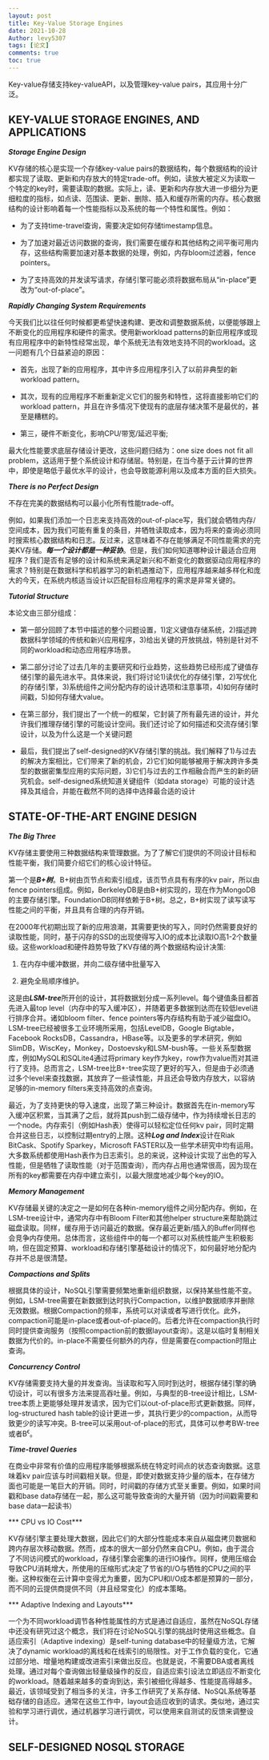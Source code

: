 ```yaml
---
layout: post
title: Key-Value Storage Engines
date: 2021-10-28
Author: levy5307
tags: [论文]
comments: true
toc: true
---
```


Key-value存储支持key-valueAPI，以及管理key-value pairs，其应用十分广泛。

## KEY-VALUE STORAGE ENGINES, AND APPLICATIONS

***Storage Engine Design*** 

KV存储的核心是实现一个存储key-value pairs的数据结构，每个数据结构的设计都实现了读取、更新和内存放大的特定trade-off。例如，读放大被定义为读取一个特定的key时，需要读取的数据。实际上，读、更新和内存放大进一步细分为更细粒度的指标，如点读、范围读、更新、删除、插入和缓存所需的内存。核心数据结构的设计影响着每一个性能指标以及系统的每一个特性和属性。例如：

- 为了支持time-travel查询，需要决定如何存储timestamp信息。

- 为了加速对最近访问数据的查询，我们需要在缓存和其他结构之间平衡可用内存，这些结构需要加速对基本数据的处理，例如，内存bloom过滤器，fence pointers。

- 为了支持高效的并发读写请求，存储引擎可能必须将数据布局从“in-place”更改为“out-of-place”。

***Rapidly Changing System Requirements***

今天我们比以往任何时候都更希望快速构建、更改和调整数据系统，以便能够跟上不断变化的应用程序和硬件的需求。使用新workload patterns的新应用程序或现有应用程序中的新特性经常出现，单个系统无法有效地支持不同的workload。这一问题有几个日益紧迫的原因：

- 首先，出现了新的应用程序，其中许多应用程序引入了以前非典型的新workload pattern。

- 其次，现有的应用程序不断重新定义它们的服务和特性，这将直接影响它们的workload pattern，并且在许多情况下使现有的底层存储决策不是最优的，甚至是糟糕的。

- 第三，硬件不断变化，影响CPU/带宽/延迟平衡;

最大化性能要求底层存储设计更改，这些问题归结为：one size does not fit all problem，这适用于整个系统设计和存储层。特别是，在当今基于云计算的世界中，即使是略低于最优水平的设计，也会导致能源利用以及成本方面的巨大损失。

***There is no Perfect Design***

不存在完美的数据结构可以最小化所有性能trade-off。

例如，如果我们添加一个日志来支持高效的out-of-place写，我们就会牺牲内存/空间成本，因为我们可能有重复的条目，并牺牲读取成本，因为将来的查询必须同时搜索核心数据结构和日志。反过来，这意味着不存在能够满足不同性能需求的完美KV存储。***每一个设计都是一种妥协***。但是，我们如何知道哪种设计最适合应用程序？我们是否有足够的设计和系统来满足新兴和不断变化的数据驱动应用程序的需求？特别是在数据科学和机器学习的新机遇推动下，应用程序越来越多样化和庞大的今天，在系统内核适当设计以匹配目标应用程序的需求是非常关键的。

***Tutorial Structure***

本论文由三部分组成：

- 第一部分回顾了本节中描述的整个问题设置，1)定义键值存储系统，2)描述跨数据科学领域的传统和新兴应用程序，3)给出关键的开放挑战，特别是针对不同的workload和动态应用程序场景。

- 第二部分讨论了过去几年的主要研究和行业趋势，这些趋势已经形成了键值存储引擎的最先进水平。具体来说，我们将讨论1)读优化的存储引擎，2)写优化的存储引擎，3)系统组件之间分配内存的设计选项和注意事项，4)如何存储时间戳，5)如何存储大value。

- 在第三部分，我们提出了一个统一的框架，它封装了所有最先进的设计，并允许我们推理存储引擎的可能设计空间。我们还讨论了如何描述和交流存储引擎设计，以及为什么这是一个关键问题

- 最后，我们提出了self-designed的KV存储引擎的挑战。我们解释了1)与过去的解决方案相比，它们带来了新的机会，2)它们如何能够被用于解决跨许多类型的数据密集型应用的实际问题，3)它们与过去的工作相融合而产生的新的研究机会。self-designed系统知道关键组件（如data storage）可能的设计选择及其组合，并能在截然不同的选择中选择最合适的设计

## STATE-OF-THE-ART ENGINE DESIGN

***The Big Three***

KV存储主要使用三种数据结构来管理数据。为了了解它们提供的不同设计目标和性能平衡，我们简要介绍它们的核心设计特征。

第一个是***B+树***。B+树由页节点和索引组成，该页节点具有有序的kv pair，所以由fence pointers组成。例如，BerkeleyDB是由B+树实现的，现在作为MongoDB的主要存储引擎。FoundationDB同样依赖于B+树。总之，B+树实现了读写读写性能之间的平衡，并且具有合理的内存开销。

在2000年代初期出现了新的应用浪潮，其需要更快的写入，同时仍然需要良好的读取性能，同时，基于闪存的SSD的出现使得写入IO的成本比读取IO高1-2个数量级。这些workload和硬件趋势导致了KV存储的两个数据结构设计决策:

1. 在内存中缓冲数据，并向二级存储中批量写入

2. 避免全局顺序维护。

这是由***LSM-tree***所开创的设计，其将数据划分成一系列level。每个键值条目都首先进入最top level（内存中的写入缓冲区），并随着更多数据到达而在较低level进行排序合并。诸如bloom filter、fence pointers等内存结构有助于减少磁盘IO。LSM-tree已经被很多工业环境所采用，包括LevelDB，Google Bigtable，Facebook RocksDB，Cassandra，HBase等。以及更多的学术研究，例如SlimDB，WiscKey，Monkey，Dostoevsky和LSM-bush等。一些关系型数据库，例如MySQL和SQLite4通过将primary key作为key，row作为value而对其进行了支持。总而言之，LSM-tree比B+-tree实现了更好的写入，但是由于必须通过多个level来查找数据，其放弃了一些读性能，并且还会导致内存放大，以容纳足够的in-memory filters来支持高效的点查询。

最近，为了支持更快的导入速度，出现了第三种设计。数据首先在in-memory写入缓冲区积累，当其满了之后，就将其push到二级存储中，作为持续增长日志的一个node。内存索引（例如Hash表）使得可以轻松定位任何kv pair，同时定期合并这些日志，以控制过期entry的上限。这种***Log and Index***设计在Riak BitCask、Spotify Sparkey，Microsoft FASTER以及一些学术研究中均有运用。大多数系统都使用Hash表作为日志索引。总的来说，这种设计实现了出色的写入性能，但是牺牲了读取性能（对于范围查询），而内存占用也通常很高，因为现在所有的key都需要在内存中建立索引，以最大限度地减少每个key的IO。

***Memory Management***

KV存储最关键的决定之一是如何在各种in-memory组件之间分配内存。例如，在LSM-tree设计中，通常内存中有Bloom Filter和其他helper structure来帮助跳过磁盘读取。同样，缓存用于访问最近的数据。保存最近更新/插入的Buffer同样也会竞争内存使用。总体而言，这些组件中的每一个都可以对系统性能产生积极影响，但在固定预算、workload和存储引擎基础设计的情况下，如何最好地分配内存并不总是很清楚。

***Compactions and Splits***

根据具体的设计，NoSQL引擎需要频繁地重新组织数据，以保持某些性能不变。例如，LSM-tree需要在新数据到达时执行Compaction，以维护数据顺序并删除无效数据。根据Compaction的频率，系统可以对读或者写进行优化。此外，compaction可能是in-place或者out-of-place的。后者允许在compaction执行时同时提供查询服务（按照compaction前的数据layout查询）。这是以临时复制相关数据为代价的。in-place不需要任何额外的内存，但是需要在compaction时阻止查询。

***Concurrency Control***

KV存储需要支持大量的并发查询。当读取和写入同时到达时，根据存储引擎的确切设计，可以有很多方法来提高吞吐量。例如，与典型的B-tree设计相比，LSM-tree本质上更能够处理并发请求，因为它们以out-of-place形式更新数据。同样，log-structured hash table的设计更进一步，其执行更少的compaction，从而导致更少的读写冲突。B-tree可以采用out-of-place的形式，具体可以参考BW-tree或者B<sup>ϵ</sup>。

***Time-travel Queries***

在商业中非常有价值的应用程序能够根据系统在特定时间点的状态查询数据。这意味着kv pair应该与时间戳相关联。但是，即使对数据支持少量的版本，在存储方面也可能是一笔巨大的开销。同时，时间戳的存储方式至关重要。例如，如果时间戳和base data存储在一起，那么这可能导致查询的大量开销（因为时间戳需要和base data一起读书）

*** CPU vs IO Cost***

KV存储引擎主要处理大数据，因此它们的大部分性能成本来自从磁盘拷贝数据和跨内存层次移动数据。然而，成本的很大一部分仍然来自CPU。例如，由于混合了不同访问模式的workload，存储引擎会密集的进行IO操作。同样，使用压缩会导致CPU消耗增大，所使用的压缩形式决定了节省的I/O与牺牲的CPU之间的平衡。这种权衡在云计算中变得尤为重要，因为CPU和I/O成本都是预算的一部分，而不同的云提供商提供不同（并且经常变化）的成本策略。

*** Adaptive Indexing and Layouts***

一个为不同workload调节各种性能属性的方式是通过自适应，虽然在NoSQL存储中还没有研究过这个概念，我们将在讨论NoSQL引擎的挑战时使用这些概念。自适应索引（Adaptive indexing）是self-tuning database中的轻量级方法，它解决了dynamic workload的离线和在线索引的局限性。对于工作负载的变化，它通过部分地、增量地构建或改进索引来做出反应。也就是说，不需要DBA或者离线处理。通过对每个查询做出轻量级操作的反应，自适应索引设法立即适应不断变化的workload。随着越来越多的查询到达，索引被细化得越多、性能提高得越多。最近，该领域受到了相当多的关注，许多工作研究了关系存储、NoSQL系统等基础存储的自适应。通常在这些工作中，layout会适应收到的请求。类似地，通过实验和学习进行调优，通过机器学习进行调优，可以使用来自测试的反馈来调整设计。

## SELF-DESIGNED NOSQL STORAGE

